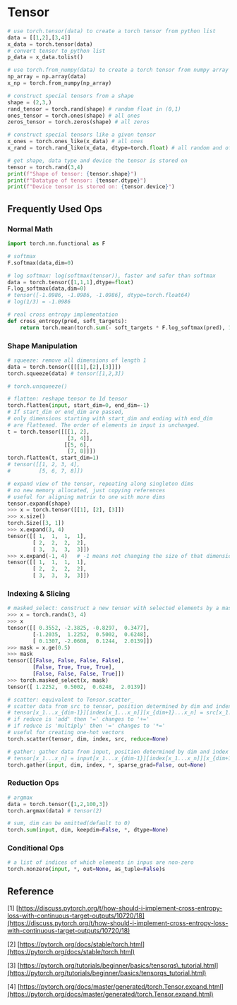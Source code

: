 # Tensor

```python
# use torch.tensor(data) to create a torch tensor from python list
data = [[1,2],[3,4]]
x_data = torch.tensor(data)
# convert tensor to python list
p_data = x_data.tolist()

# use torch.from_numpy(data) to create a torch tensor from numpy array
np_array = np.array(data)
x_np = torch.from_numpy(np_array)

# construct special tensors from a shape
shape = (2,3,)
rand_tensor = torch.rand(shape) # random float in (0,1)
ones_tensor = torch.ones(shape) # all ones
zeros_tensor = torch.zeros(shape) # all zeros

# construct special tensors like a given tensor
x_ones = torch.ones_like(x_data) # all ones
x_rand = torch.rand_like(x_data, dtype=torch.float) # all random and of float type

# get shape, data type and device the tensor is stored on
tensor = torch.rand(3,4)
print(f"Shape of tensor: {tensor.shape}")
print(f"Datatype of tensor: {tensor.dtype}")
print(f"Device tensor is stored on: {tensor.device}")
```

## Frequently Used Ops

### Normal Math

```python
import torch.nn.functional as F

# softmax
F.softmax(data,dim=0)

# log softmax: log(softmax(tensor)), faster and safer than softmax
data = torch.tensor([1,1,1],dtype=float)
F.log_softmax(data,dim=0)
# tensor([-1.0986, -1.0986, -1.0986], dtype=torch.float64)
# log(1/3) = -1.0986

# real cross entropy implementation
def cross_entropy(pred, soft_targets):
    return torch.mean(torch.sum(- soft_targets * F.log_softmax(pred), 1))
```

### Shape Manipulation

```python
# squeeze: remove all dimensions of length 1
data = torch.tensor([[[1],[2],[3]]])
torch.squeeze(data) # tensor([1,2,3])

# torch.unsqueeze()

# flatten: reshape tensor to 1d tensor
torch.flatten(input, start_dim=0, end_dim=-1)
# If start_dim or end_dim are passed, 
# only dimensions starting with start_dim and ending with end_dim
# are flattened. The order of elements in input is unchanged.
t = torch.tensor([[[1, 2],
                   [3, 4]],
                  [[5, 6],
                   [7, 8]]])
torch.flatten(t, start_dim=1)
# tensor([[1, 2, 3, 4],
#         [5, 6, 7, 8]])

# expand view of the tensor, repeating along singleton dims
# no new memory allocated, just copying references
# useful for aligning matrix to one with more dims
tensor.expand(shape)
>>> x = torch.tensor([[1], [2], [3]])
>>> x.size()
torch.Size([3, 1])
>>> x.expand(3, 4)
tensor([[ 1,  1,  1,  1],
        [ 2,  2,  2,  2],
        [ 3,  3,  3,  3]])
>>> x.expand(-1, 4)   # -1 means not changing the size of that dimension
tensor([[ 1,  1,  1,  1],
        [ 2,  2,  2,  2],
        [ 3,  3,  3,  3]])
```

### Indexing & Slicing

```python
# masked_select: construct a new tensor with selected elements by a mask
>>> x = torch.randn(3, 4)
>>> x
tensor([[ 0.3552, -2.3825, -0.8297,  0.3477],
        [-1.2035,  1.2252,  0.5002,  0.6248],
        [ 0.1307, -2.0608,  0.1244,  2.0139]])
>>> mask = x.ge(0.5)
>>> mask
tensor([[False, False, False, False],
        [False, True, True, True],
        [False, False, False, True]])
>>> torch.masked_select(x, mask)
tensor([ 1.2252,  0.5002,  0.6248,  2.0139])

# scatter: equivalent to Tensor.scatter_
# scatter data from src to tensor, position determined by dim and index
# tensor[x_1...x_{dim-1}][index[x_1...x_n]][x_{dim+1}...x_n] = src[x_1...x_n]
# if reduce is 'add' then '=' changes to '+='
# if reduce is 'multiply' then '=' changes to '*='
# useful for creating one-hot vectors
torch.scatter(tensor, dim, index, src, reduce=None)

# gather: gather data from input, position determined by dim and index
# tensor[x_1...x_n] = input[x_1...x_{dim-1}][index[x_1...x_n]][x_{dim+1}...x_n]
torch.gather(input, dim, index, *, sparse_grad=False, out=None)
```

### Reduction Ops

```python
# argmax
data = torch.tensor([1,2,100,3])
torch.argmax(data) # tensor(2)

# sum, dim can be omitted(default to 0)
torch.sum(input, dim, keepdim=False, *, dtype=None)
```

### Conditional Ops

```python
# a list of indices of which elements in inpus are non-zero
torch.nonzero(input, *, out=None, as_tuple=False)s
```

## Reference

\[1\] [https://discuss.pytorch.org/t/how-should-i-implement-cross-entropy-loss-with-continuous-target-outputs/10720/18](https://discuss.pytorch.org/t/how-should-i-implement-cross-entropy-loss-with-continuous-target-outputs/10720/18)

\[2\] [https://pytorch.org/docs/stable/torch.html](https://pytorch.org/docs/stable/torch.html)

\[3\] [https://pytorch.org/tutorials/beginner/basics/tensorqs\_tutorial.html](https://pytorch.org/tutorials/beginner/basics/tensorqs_tutorial.html)

\[4\] [https://pytorch.org/docs/master/generated/torch.Tensor.expand.html](https://pytorch.org/docs/master/generated/torch.Tensor.expand.html)

